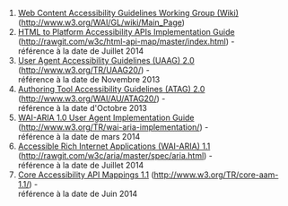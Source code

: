1.  [Web Content Accessibility Guidelines Working Group (Wiki)](http://www.w3.org/WAI/GL/wiki/Main_Page) (http://www.w3.org/WAI/GL/wiki/Main_Page)
2.  [HTML to Platform Accessibility APIs Implementation Guide](http://rawgit.com/w3c/html-api-map/master/index.html) (http://rawgit.com/w3c/html-api-map/master/index.html) -   
    référence à la date de Juillet 2014
3.  [User Agent Accessibility Guidelines (UAAG) 2.0](http://www.w3.org/TR/UAAG20/) (http://www.w3.org/TR/UAAG20/) -   
    référence à la date de Novembre 2013
4.  [Authoring Tool Accessibility Guidelines (ATAG) 2.0](http://www.w3.org/WAI/AU/ATAG20/ ) (http://www.w3.org/WAI/AU/ATAG20/) -   
    référence à la date d'Octobre 2013
5.  [WAI-ARIA 1.0 User Agent Implementation Guide]( http://www.w3.org/TR/wai-aria-implementation/ ) (http://www.w3.org/TR/wai-aria-implementation/) -   
    référence à la date de mars 2014
6.  [Accessible Rich Internet Applications (WAI-ARIA) 1.1](http://rawgit.com/w3c/aria/master/spec/aria.html ) (http://rawgit.com/w3c/aria/master/spec/aria.html) -   
    référence à la date de Juillet 2014
7.  [Core Accessibility API Mappings 1.1](http://www.w3.org/TR/core-aam-1.1/) (http://www.w3.org/TR/core-aam-1.1/) -  
     référence à la date de Juin 2014
